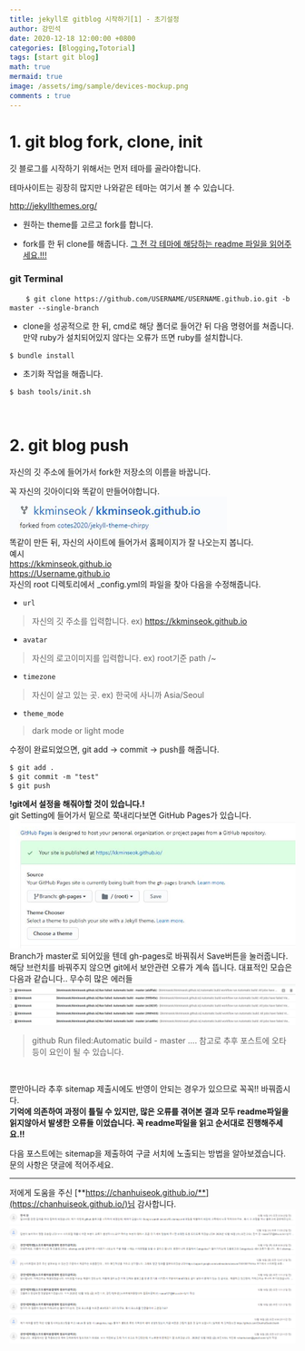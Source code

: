 ```yaml
---
title: jekyll로 gitblog 시작하기[1] - 초기설정
author: 강민석
date: 2020-12-18 12:00:00 +0800
categories: [Blogging,Totorial]
tags: [start git blog]
math: true
mermaid: true
image: /assets/img/sample/devices-mockup.png
comments : true
---
```


# 1. git blog fork, clone, init

 깃 블로그를 시작하기 위해서는 먼저 테마를 골라야합니다.<br>
 
 테마사이트는 굉장히 많지만 나와같은 테마는 여기서 볼 수 있습니다.<br>

<http://jekyllthemes.org/><br>

- 원하는 theme를 고르고 fork를 합니다.

- fork를 한 뒤 clone를 해줍니다. <u>그 전 각 테마에 해당하는 readme 파일을 읽어주세요.!!!</u>


### git Terminal

```terminal
    $ git clone https://github.com/USERNAME/USERNAME.github.io.git -b master --single-branch
```

- clone을 성공적으로 한 뒤, cmd로 해당 폴더로 들어간 뒤 다음 명령어를 쳐줍니다. 만약 ruby가 설치되어있지 않다는 오류가 뜨면 ruby를 설치합니다.
```terminal
$ bundle install
```
- 초기화 작업을 해줍니다.
```terminal
$ bash tools/init.sh
```
<br>

# 2. git blog push

자신의 깃 주소에 들어가서 fork한 저장소의 이름을 바꿉니다.<br>

꼭 자신의 깃아이디와 똑같이 만들어야합니다.<br>
![](/assets/img/sample/gitrepo.jpg)<br>
똑같이 만든 뒤, 자신의 사이트에 들어가서 홈페이지가 잘 나오는지 봅니다.<br>
예시<br>
<https://kkminseok.github.io> <br>
<https://Username.github.io><br>
자신의 root 디렉토리에서 _config.yml의 파일을 찾아 다음을 수정해줍니다.
- `url` <br>
> 자신의 깃 주소를 입력합니다. ex) https://kkminseok.github.io
- `avatar`
> 자신의 로고이미지를 입력합니다. ex) root기준 path /~
- `timezone`
> 자신이 살고 있는 곳. ex) 한국에 사니까 Asia/Seoul
- `theme_mode`
> dark mode or light mode

수정이 완료되었으면, git add -> commit -> push를 해줍니다.
```terminal
$ git add .
$ git commit -m "test"
$ git push
```
<strong>!git에서 설정을 해줘야할 것이 있습니다.!</strong><br>
git Setting에 들어가서 밑으로 쭉내리다보면 GitHub Pages가 있습니다.
![](/assets/img/sample/2020_12_18_2.jpg)
Branch가 master로 되어있을 텐데 gh-pages로 바꿔줘서 Save버튼을 눌러줍니다.<br>
해당 브런치를 바꿔주지 않으면  git에서 보안관련 오류가 계속 뜹니다.
대표적인 모습은 다음과 같습니다.. 무수히 많은 에러들
![](/assets/img/sample/2020_12_18/builderror.jpg)
> github Run filed:Automatic build - master .... 참고로 추후 포스트에 오타 등이 요인이 될 수 있습니다.
<br>

뿐만아니라 추후 sitemap 제출시에도 반영이 안되는 경우가 있으므로 꼭꼭!! 바꿔줍시다.<br>
<strong>기억에 의존하여 과정이 틀릴 수 있지만, 많은 오류를 겪어본 결과 모두 readme파일을 읽지않아서 발생한 오류들 이었습니다. 꼭 readme파일을 읽고 순서대로 진행해주세요.!!</strong>

다음 포스트에는 sitemap을 제출하여 구글 서치에 노출되는 방법을 알아보겠습니다. <br>
문의 사항은 댓글에 적어주세요.

-----
저에게 도움을 주신 [**https://chanhuiseok.github.io/**](https://chanhuiseok.github.io/)님 감사합니다.
![](/assets/img/sample/2020_12_18/thk.png)

